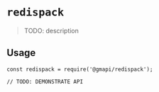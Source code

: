 # `redispack`

> TODO: description

## Usage

```
const redispack = require('@gmapi/redispack');

// TODO: DEMONSTRATE API
```
